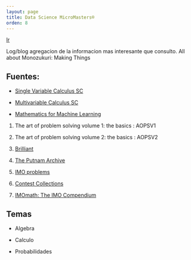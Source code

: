 ```yaml
---
layout: page
title: Data Science MicroMasters®
orden: 8
---
```


[Ir](https://www.edx.org/es/micromasters/mitx-statistics-and-data-science)

<div class="message">
Log/blog agregacion de la informacion mas interesante que consulto.
All about Monozukuri: Making Things
 </div>

## Fuentes:

- [Single Variable Calculus SC](https://ocw.mit.edu/courses/mathematics/18-01sc-single-variable-calculus-fall-2010/)

- [Multivariable Calculus SC](https://ocw.mit.edu/courses/mathematics/18-02sc-multivariable-calculus-fall-2010/)

- [Mathematics for Machine Learning](https://blog.dbremont.dev/libros/2020/04/02/mathematics-for-machine-learning/)

1. The art of problem solving volume 1: the basics : AOPSV1

2. The art of problem solving volume 2: the basics : AOPSV2

3. [Brilliant](https://brilliant.org)

4. [The Putnam Archive](https://kskedlaya.org/putnam-archive/)

5. [IMO problems](https://prase.cz/kalva/imo.html)

6. [Contest Collections](https://artofproblemsolving.com/community/c13_contest_collections)

7. [IMOmath: The IMO Compendium](https://www.imomath.com/index.php)

## Temas

- Algebra

- Calculo

- Probabilidades